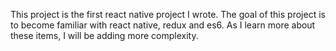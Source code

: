 This project is the first react native project I wrote.  The goal of this project is to become familiar with react native, redux and es6. As I learn more about these items, I will be adding more complexity.

